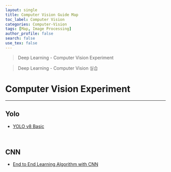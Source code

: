 ```yaml
---
layout: single
title: Computer Vision Guide Map
toc_label: Computer Vision
categories: Computer-Vision
tags: [Map, Image Processing]
author_profile: false
search: false
use_tex: false
---
```


> Deep Learning - Computer Vision Experiment

> Deep Learning - Computer Vision 실습

# Computer Vision Experiment

<hr>

## Yolo

- [YOLO v8 Basic]({{site.url}}/computer-vision/yolo-v8-basic)



<br>

## CNN

- [End to End Learning Algorithm with CNN]({{site.url}}/computer-vision/end2end-cnn)

<br>
